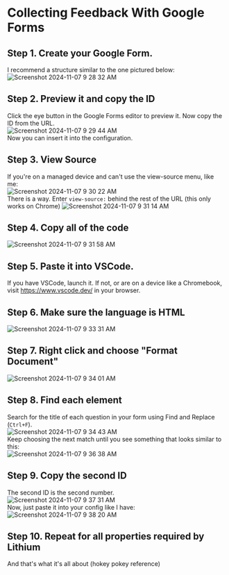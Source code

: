 # Collecting Feedback With Google Forms
## Step 1. Create your Google Form.
I recommend a structure similar to the one pictured below:<br/>
![Screenshot 2024-11-07 9 28 32 AM](https://github.com/user-attachments/assets/b26e4f03-a927-41c8-ac70-894027e56b33)

## Step 2. Preview it and copy the ID
Click the eye button in the Google Forms editor to preview it. Now copy the ID from the URL.<br/>
![Screenshot 2024-11-07 9 29 44 AM](https://github.com/user-attachments/assets/a55bbfb5-e1a7-4aa7-850c-8ac5376649dc)
<br/>
Now you can insert it into the configuration.

## Step 3. View Source
If you're on a managed device and can't use the view-source menu, like me:<br/>
![Screenshot 2024-11-07 9 30 22 AM](https://github.com/user-attachments/assets/14c1a7aa-bed4-4f3b-9655-9e5706a1d223)
<br/>
There is a way. Enter `view-source:` behind the rest of the URL (this only works on Chrome)
![Screenshot 2024-11-07 9 31 14 AM](https://github.com/user-attachments/assets/eaef67bc-de72-4633-9ef0-fd47235125b8)


## Step 4. Copy all of the code
![Screenshot 2024-11-07 9 31 58 AM](https://github.com/user-attachments/assets/69886660-ce1f-4988-85a5-962262b2080d)

## Step 5. Paste it into VSCode.
If you have VSCode, launch it. If not, or are on a device like a Chromebook, visit https://www.vscode.dev/ in your browser.

## Step 6. Make sure the language is HTML
![Screenshot 2024-11-07 9 33 31 AM](https://github.com/user-attachments/assets/56c84428-52d6-4c8c-a97a-4c4a8b3c70b3)

## Step 7. Right click and choose "Format Document"
![Screenshot 2024-11-07 9 34 01 AM](https://github.com/user-attachments/assets/edc61cbb-8c67-4c4f-bfee-f6c893f55bc2)

## Step 8. Find each element
Search for the title of each question in your form using Find and Replace (`Ctrl+F`).<br/>
![Screenshot 2024-11-07 9 34 43 AM](https://github.com/user-attachments/assets/269ab717-2f6d-49df-a6ac-10ad410466b6)
<br/>
Keep choosing the next match until you see something that looks similar to this:<br/>
![Screenshot 2024-11-07 9 36 38 AM](https://github.com/user-attachments/assets/2e32dfe2-e6d4-4ec0-9557-77bf7b219145)

## Step 9. Copy the second ID
The second ID is the second number.<br/>
![Screenshot 2024-11-07 9 37 31 AM](https://github.com/user-attachments/assets/5ea19086-3460-4d37-878a-e4ba0130861f)
<br/>
Now, just paste it into your config like I have:<br/>
![Screenshot 2024-11-07 9 38 20 AM](https://github.com/user-attachments/assets/01b13a05-2deb-40ad-9168-597b49fcea5f)

## Step 10. Repeat for all properties required by Lithium
And that's what it's all about (hokey pokey reference)
